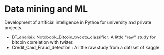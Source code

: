 # Data mining and ML
Development of artificial intelligence in Python for university and private projects. 


- BT_analisis: Notebook_Bitcoin_tweets_classifier: A little "raw" study for bitcoin correlation with twitter.
- Credit_Card_Fraud_detection : A little raw study from a dataset of kaggle
